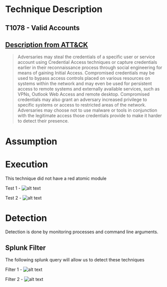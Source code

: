 # Technique Description
## T1078 - Valid Accounts
## [Description from ATT&CK](https://attack.mitre.org/techniques/T1078/) 
>Adversaries may steal the credentials of a specific user or service account using Credential Access techniques or capture credentials earlier in their reconnaissance process through social engineering for means of gaining Initial Access. Compromised credentials may be used to bypass access controls placed on various resources on systems within the network and may even be used for persistent access to remote systems and externally available services, such as VPNs, Outlook Web Access and remote desktop. Compromised credentials may also grant an adversary increased privilege to specific systems or access to restricted areas of the network. Adversaries may choose not to use malware or tools in conjunction with the legitimate access those credentials provide to make it harder to detect their presence.

# Assumption

# Execution
This technique did not have a red atomic module

Test 1 - 
![alt text]()

Test 2 - 
![alt text]()

# Detection
Detection is done by monitoring processes and command line arguments.

## Splunk Filter
The following splunk query will allow us to detect these techniques

Filter 1 - 
![alt text]()

Filter 2 - 
![alt text]()
